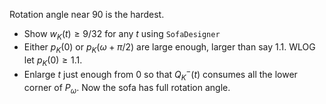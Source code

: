 Rotation angle near 90 is the hardest. 

- Show $w_K(t) \geq 9/32$ for any $t$ using `SofaDesigner`
- Either $p_K(0)$ or $p_K(\omega + \pi/2)$ are large enough, larger than say $1.1$. WLOG let $p_K(0) \geq 1.1$.
- Enlarge $t$ just enough from 0 so that $Q^-_K(t)$ consumes all the lower corner of $P_\omega$. Now the sofa has full rotation angle.